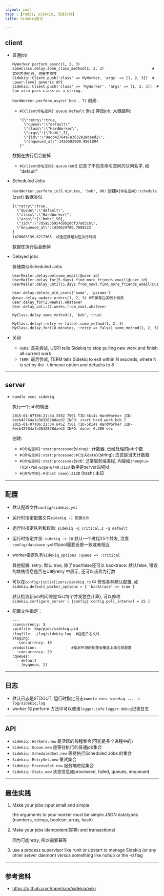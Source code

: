 ```yaml
---
layout: post
tags : [redis, sidekiq, 消息队列]
title: Sidekiq笔记

---
```


## client

* 普通job

      MyWorker.perform_async(1, 2, 3)
      SomeClass.delay.some_class_method(1, 2, 3)                      # 实例方法也行, 但是不推荐
      Sidekiq::Client.push('class' => MyWorker, 'args' => [1, 2, 3])  # Lower-level generic API
      Sidekiq::Client.push('class' => 'MyWorker', 'args' => [1, 2, 3])  # Can also pass class as a string.

  `HardWorker.perform_async('bob', 7)` 创建:
  
  * `#{client命名空间}:queue:default` (list) 存放job, 大概结构:

        "{\"retry\":true,
          \"queue\":\"default\",
          \"class\":\"HardWorker\",
          \"args\":[\"bob\",7],
          \"jid\":\"9ecb42764a7a3632828daed2\",
          \"enqueued_at\":1420603909.9561894
        }"

  数据在执行后会删掉

  * `#{client命名空间}:queue` (set) 记录了不包含命名空间的队列名字, 如 "default"

* Scheduled Jobs

  `HardWorker.perform_in(5.minutes, 'bob', 90)` 创建`#{命名空间}:schedule` (zset) 数据类似

      {\"retry\":true,
        \"queue\":\"default\",
        \"class\":\"HardWorker\",
        \"args\":[\"bob\",90],
        \"jid\":\"7d5a535954d0b2ddf37ad3c6\",
        \"enqueued_at\":1420629780.7888222
      }
      1420683139.6217363  权重应该是对应执行时间

  数据在执行后会删掉
  
* Delayed jobs

  存储类似Scheduled Jobs

      UserMailer.delay.welcome_email(@user.id)
      UserMailer.delay_for(5.days).find_more_friends_email(@user.id)
      UserMailer.delay_until(5.days.from_now).find_more_friends_email(@user.id)

      User.delay.delete_old_users('some', 'params')
      @user.delay.update_orders(1, 2, 3) #不推荐在实例上调用
      User.delay_for(2.weeks).whatever
      User.delay_until(2.weeks.from_now).whatever

      MyClass.delay.some_method(1, 'bob', true)

      MyClass.delay(:retry => false).some_method(1, 2, 3)
      MyClass.delay_for(10.minutes, :retry => false).some_method(1, 2, 3)

* 关闭

  * `USR1`: 首先尝试, USR1 tells Sidekiq to stop pulling new work and finish all current work
  * `TERM`: 最后尝试, TERM tells Sidekiq to exit within N seconds, where N is set by the -t timeout option and defaults to 8

---

## server

* `bundle exec sidekiq`

  执行一个job的输出:

      2015-01-07T06:21:34.358Z 7501 TID-5ki4s HardWorker JID-9ecb42764a7a3632828daed2 INFO: start hard work bob 7
      2015-01-07T06:21:34.645Z 7501 TID-5ki4s HardWorker JID-9ecb42764a7a3632828daed2 INFO: done: 0.286 sec

  创建:

  * `#{命名空间}:stat:processed`(string) : 计数器, 已经处理的job个数
  * `#{命名空间}:stat:processed:#{当天date}`(string): 应该是当天计数器
  * `#{命名空间}:stat:processes`(set): 记录服务端进程, 内容如`zhonghua-ThinkPad-Edge-E440:3120` 数字是server进程id
  * `#{命名空间}:#{host name}:3120` (hash) 未知

---

## 配置

* 默认配置文件`config/sidekiq.yml`
* 运行时指定配置文件`sidekiq -C 配置文件`
* 运行时指定队列和权重: `sidekiq -q critical,2 -q default`
* 运行时指定并发: `sidekiq -c 10` 默认一个进程25个并发, 注意`config/database.yml`中pool需要设置一致或者相近
* worker指定队列`sidekiq_options :queue => :critical`

  其他配置:
  retry: 默认 true, 除了true/false还可以
  backtrace: 默认false, 错误的堆栈信息是否在UI的retry 中展示, 还可以设置为行数

* 可以在`config/initializers/sidekiq.rb` 中 修改各种默认配置, 如`Sidekiq.default_worker_options = { 'backtrace' => true } `

  默认检测新job的间隙是15s(每个并发独立计算), 可以修改`Sidekiq.configure_server { |config| config.poll_interval = 25 }`

* 配置文件指定：

      ---
      :concurrency: 5
      :pidfile: tmp/pids/sidekiq.pid
      :logfile: ./log/sidekiq.log  #指定日志文件
      staging:
        :concurrency: 10
      production:                #指定环境的配置会覆盖上面全局配置
        :concurrency: 20
      :queues:
        - default
        - [myqueue, 2]

---

## 日志

* 默认日志是STDOUT, 运行时指定日志`bundle exec sidekiq ... -L log/sidekiq.log`
* worker 的 perform 方法中可以使用`logger.info` `logger.debug`记录日志

---

## API

* `Sidekiq::Workers.new` 是活跃的线程集合(可能是多个进程中的)
* `Sidekiq::Queue.new` 是等待执行的普通job集合
* `Sidekiq::ScheduledSet.new` 等待执行Scheduled Jobs 的集合
* `Sidekiq::RetrySet.new` 重试集合
* `Sidekiq::ProcessSet.new` 服务端进程集合
* `Sidekiq::Stats.new` 状态信息如processed, failed, queues, enqueued

---

## 最佳实践

1. Make your jobs input small and simple

   the arguments to your worker must be simple JSON datatypes (numbers, strings, boolean, array, hash)

2. Make your jobs idempotent(幂等) and transactional

   因为可能retry, 所以需要幂等

3. use a process supervisor like runit or upstart to manage Sidekiq (or any other server daemon) versus something like nohup or the -d flag

---

## 参考资料

* <https://github.com/mperham/sidekiq/wiki>
